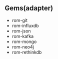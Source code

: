 
## Gems(adapter)

* rom-git
* rom-influxdb
* rom-json
* rom-kafka
* rom-mongo
* rom-neo4j
* rom-rethinkdb
